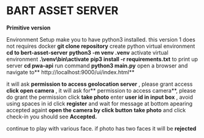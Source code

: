 # BART ASSET SERVER 
**Primitive version**
 
Environment Setup
 make you to have python3 installed. this version 1 does not requires docker
 **git clone repository**
 create python virtual environment
 **cd to bert-asset-server**
 **python3 -m venv .venv**
 activate virtual environment
 **.\venv\bin\activate**
 **pip3 install -r requirements.txt**
 to print up server
 **cd pwa-api**
 run command
 **python3 main.py**
 open a browser and navigate to** http://localhost:9000/ui/index.html**

it will ask **permission to access geolocation server** , please grant access
 **click open camera** , it will ask for** permission to access camera**, please do grant the permission
 click **take photo**
 enter **user id in input box** , avoid using spaces in id
 click **register** and wait for message at bottom apearing accepted
 againt **open the camera by click button**
**take photo**
 and click check-in
 you should see **Accepted.**

 continue to play with various face. 
 if photo has two faces it will be **rejected**
 
 
